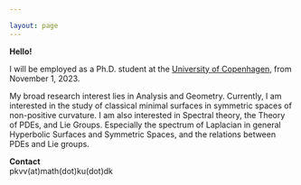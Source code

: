 ```yaml
---

layout: page
---
```



**Hello!** <br>

I will be employed as a Ph.D. student at the [University of Copenhagen](https://geotop.math.ku.dk), from November 1, 2023. <br>


My broad research interest lies in Analysis and Geometry. Currently, I am interested in the study of classical minimal surfaces in symmetric spaces of non-positive curvature. I am also interested in Spectral theory, the Theory of PDEs, and Lie Groups. Especially the spectrum of Laplacian in general Hyperbolic Surfaces and Symmetric Spaces, and the relations between PDEs and Lie groups. 


**Contact** <br>
pkvv(at)math(dot)ku(dot)dk


